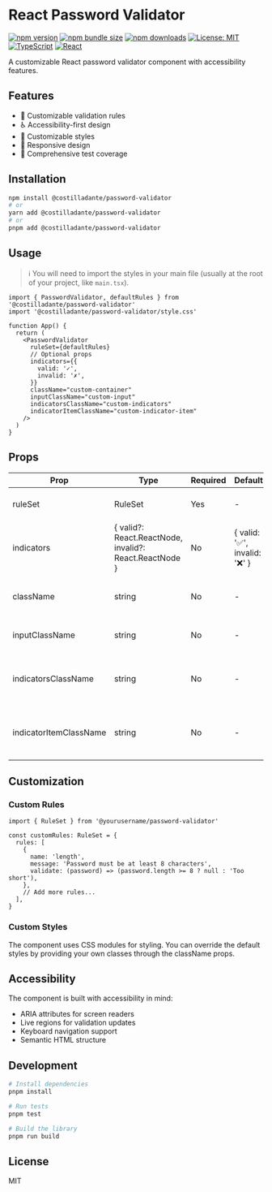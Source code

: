 # React Password Validator

[![npm version](https://img.shields.io/npm/v/@costilladante/password-validator.svg)](https://www.npmjs.com/package/@costilladante/password-validator)
[![npm bundle size](https://img.shields.io/bundlephobia/min/@costilladante/password-validator)](https://bundlephobia.com/package/@costilladante/password-validator)
[![npm downloads](https://img.shields.io/npm/dm/@costilladante/password-validator)](https://www.npmjs.com/package/@costilladante/password-validator)
[![License: MIT](https://img.shields.io/badge/License-MIT-yellow.svg)](https://opensource.org/licenses/MIT)
[![TypeScript](https://img.shields.io/badge/TypeScript-Ready-blue.svg)](https://www.typescriptlang.org/)
[![React](https://img.shields.io/badge/React-18+-61DAFB?logo=react)](https://reactjs.org/)

A customizable React password validator component with accessibility features.

## Features

- 🎯 Customizable validation rules
- ♿ Accessibility-first design
- 🎨 Customizable styles
- 📱 Responsive design
- 🧪 Comprehensive test coverage

## Installation

```bash
npm install @costilladante/password-validator
# or
yarn add @costilladante/password-validator
# or
pnpm add @costilladante/password-validator
```

## Usage

> ℹ You will need to import the styles in your main file (usually at the root of your project, like `main.tsx`).

```tsx
import { PasswordValidator, defaultRules } from '@costilladante/password-validator'
import '@costilladante/password-validator/style.css'

function App() {
  return (
    <PasswordValidator
      ruleSet={defaultRules}
      // Optional props
      indicators={{
        valid: '✓',
        invalid: '✗',
      }}
      className="custom-container"
      inputClassName="custom-input"
      indicatorsClassName="custom-indicators"
      indicatorItemClassName="custom-indicator-item"
    />
  )
}
```

## Props

| Prop                   | Type                                                   | Required | Default                        | Description                                |
| ---------------------- | ------------------------------------------------------ | -------- | ------------------------------ | ------------------------------------------ |
| ruleSet                | RuleSet                                                | Yes      | -                              | Set of validation rules                    |
| indicators             | { valid?: React.ReactNode, invalid?: React.ReactNode } | No       | { valid: '✅', invalid: '❌' } | Custom indicators for valid/invalid states |
| className              | string                                                 | No       | -                              | Custom class for the container             |
| inputClassName         | string                                                 | No       | -                              | Custom class for the input                 |
| indicatorsClassName    | string                                                 | No       | -                              | Custom class for the indicators list       |
| indicatorItemClassName | string                                                 | No       | -                              | Custom class for each indicator item       |

## Customization

### Custom Rules

```tsx
import { RuleSet } from '@yourusername/password-validator'

const customRules: RuleSet = {
  rules: [
    {
      name: 'length',
      message: 'Password must be at least 8 characters',
      validate: (password) => (password.length >= 8 ? null : 'Too short'),
    },
    // Add more rules...
  ],
}
```

### Custom Styles

The component uses CSS modules for styling. You can override the default styles by providing your own classes through the className props.

## Accessibility

The component is built with accessibility in mind:

- ARIA attributes for screen readers
- Live regions for validation updates
- Keyboard navigation support
- Semantic HTML structure

## Development

```bash
# Install dependencies
pnpm install

# Run tests
pnpm test

# Build the library
pnpm run build
```

## License

MIT
